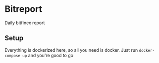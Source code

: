 # Bitreport
Daily bitfinex report

## Setup
Everything is dockerized here, so all you need is docker. Just run `docker-compose up` and you're good to go
